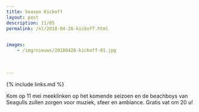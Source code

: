 ```yaml
---
title: Season Kickoff
layout: post
description: 11/05
permalink: /nl/2018-04-28-kickoff.html

    
images: 
    - /img/nieuws/20180428-kickoff-01.jpg
    
    
    
---
```


{% include links.md %}


Kom op 11 mei meeklinken op het komende seizoen en de beachboys van Seagulls zullen zorgen voor muziek, sfeer en ambiance.
Gratis vat om 20 u!